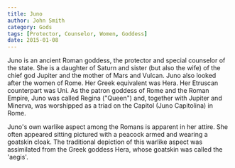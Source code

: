 ```yaml
---
title: Juno
author: John Smith
category: Gods
tags: [Protector, Counselor, Women, Goddess]
date: 2015-01-08
---
```

Juno is an ancient Roman goddess, the protector and special counselor of the state. She is a daughter of Saturn and sister (but also the wife) of the chief god Jupiter and the mother of Mars and Vulcan. Juno also looked after the women of Rome. Her Greek equivalent was Hera. Her Etruscan counterpart was Uni. As the patron goddess of Rome and the Roman Empire, Juno was called Regina ("Queen") and, together with Jupiter and Minerva, was worshipped as a triad on the Capitol (Juno Capitolina) in Rome.

Juno's own warlike aspect among the Romans is apparent in her attire. She often appeared sitting pictured with a peacock armed and wearing a goatskin cloak. The traditional depiction of this warlike aspect was assimilated from the Greek goddess Hera, whose goatskin was called the 'aegis'.